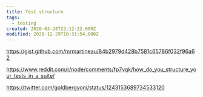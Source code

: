 ```yaml
---
title: Test structure
tags:
  - testing
created: 2020-03-28T23:12:22.000Z
modified: 2020-12-29T10:31:54.000Z
---
```


https://gist.github.com/mrmartineau/84b2979d428b7581c65786f032f96a62

https://www.reddit.com/r/node/comments/fp7vqk/how_do_you_structure_your_tests_in_a_suite/

https://twitter.com/goldbergyoni/status/1243153689734533120
